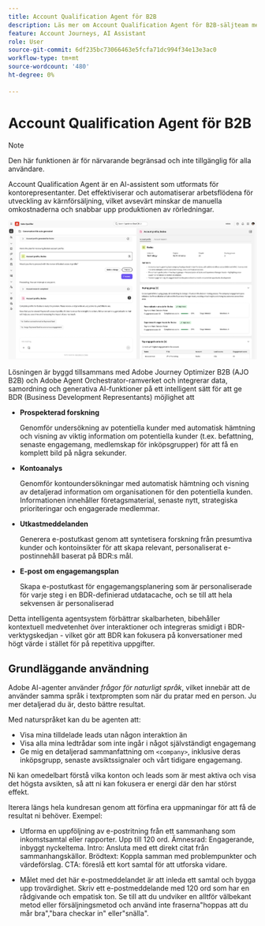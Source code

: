 ```yaml
---
title: Account Qualification Agent för B2B
description: Läs mer om Account Qualification Agent för B2B-säljteam med AI för att snabba upp pipeline-genereringen med automatiserad undersökning av potentiella kunder, kontoinsikter och e-postutkast.
feature: Account Journeys, AI Assistant
role: User
source-git-commit: 6df235bc73066463e5fcfa71dc994f34e13e3ac0
workflow-type: tm+mt
source-wordcount: '480'
ht-degree: 0%

---
```



# Account Qualification Agent för B2B

>[!NOTE]
>Den här funktionen är för närvarande begränsad och inte tillgänglig för alla användare.
>

Account Qualification Agent är en AI-assistent som utformats för kontorepresentanter. Det effektiviserar och automatiserar arbetsflödena för utveckling av kärnförsäljning, vilket avsevärt minskar de manuella omkostnaderna och snabbar upp produktionen av rörledningar.

![Account Qualification Agent](assets/acc-qualification-agent.png)

Lösningen är byggd tillsammans med Adobe Journey Optimizer B2B (AJO B2B) och Adobe Agent Orchestrator-ramverket och integrerar data, samordning och generativa AI-funktioner på ett intelligent sätt för att ge BDR (Business Development Representants) möjlighet att

* **Prospekterad forskning**

  Genomför undersökning av potentiella kunder med automatisk hämtning och visning av viktig information om potentiella kunder (t.ex. befattning, senaste engagemang, medlemskap för inköpsgrupper) för att få en komplett bild på några sekunder.


* **Kontoanalys**

  Genomför kontoundersökningar med automatisk hämtning och visning av detaljerad information om organisationen för den potentiella kunden. Informationen innehåller företagsmaterial, senaste nytt, strategiska prioriteringar och engagerade medlemmar.

* **Utkastmeddelanden**

  Generera e-postutkast genom att syntetisera forskning från presumtiva kunder och kontoinsikter för att skapa relevant, personaliserat e-postinnehåll baserat på BDR:s mål.

* **E-post om engagemangsplan**

  Skapa e-postutkast för engagemangsplanering som är personaliserade för varje steg i en BDR-definierad utdatacache, och se till att hela sekvensen är personaliserad


Detta intelligenta agentsystem förbättrar skalbarheten, bibehåller kontextuell medvetenhet över interaktioner och integreras smidigt i BDR-verktygskedjan - vilket gör att BDR kan fokusera på konversationer med högt värde i stället för på repetitiva uppgifter.

## Grundläggande användning

Adobe AI-agenter använder _frågor för naturligt språk_, vilket innebär att de använder samma språk i textprompten som när du pratar med en person. Ju mer detaljerad du är, desto bättre resultat.

Med naturspråket kan du be agenten att:

* Visa mina tilldelade leads utan någon interaktion än
* Visa alla mina ledtrådar som inte ingår i något självständigt engagemang
* Ge mig en detaljerad sammanfattning om `<company>`, inklusive deras inköpsgrupp, senaste avsiktssignaler och vårt tidigare engagemang.

Ni kan omedelbart förstå vilka konton och leads som är mest aktiva och visa det högsta avsikten, så att ni kan fokusera er energi där den har störst effekt.

Iterera längs hela kundresan genom att förfina era uppmaningar för att få de resultat ni behöver. Exempel:

* Utforma en uppföljning av e-postritning från ett sammanhang som inkomstsamtal eller rapporter. Upp till 120 ord. Ämnesrad: Engagerande, inbyggt nyckeltema. Intro: Ansluta med ett direkt citat från sammanhangskällor. Brödtext: Koppla samman med problempunkter och värdeförslag. CTA: föreslå ett kort samtal för att utforska vidare.

* Målet med det här e-postmeddelandet är att inleda ett samtal och bygga upp trovärdighet. Skriv ett e-postmeddelande med 120 ord som har en rådgivande och empatisk ton. Se till att du undviker en alltför välbekant metod eller försäljningsmetod och använd inte fraserna&quot;hoppas att du mår bra&quot;,&quot;bara checkar in&quot; eller&quot;snälla&quot;.
